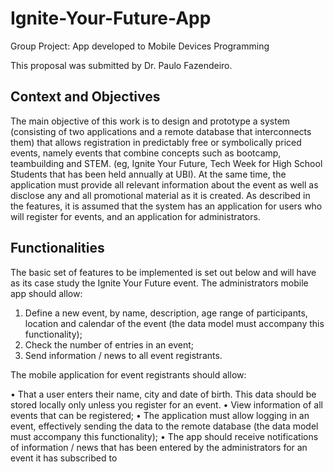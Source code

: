 # Ignite-Your-Future-App
Group Project: App developed to Mobile Devices Programming 

This proposal was submitted by Dr. Paulo Fazendeiro.

## Context and Objectives

The main objective of this work is to design and prototype a system 
(consisting of two applications and a remote database that interconnects them) that allows registration in 
predictably free or symbolically priced events, namely events that combine concepts such as bootcamp, 
teambuilding and STEM. (eg, Ignite Your Future, Tech Week for High School Students that has been held annually at UBI).
At the same time, the application must provide all relevant information about the event as well as disclose any and all promotional material as it is created.
As described in the features, it is assumed that the system has an application for users who will register for events, 
and an application for administrators.

##  Functionalities

The basic set of features to be implemented is set out below and will have as its case study the Ignite Your Future event. 
The administrators mobile app should allow:

1. Define a new event, by name, description, age range of participants, location and calendar of the event 
(the data model must accompany this functionality);
2. Check the number of entries in an event;
3. Send information / news to all event registrants.

The mobile application for event registrants should allow:

• That a user enters their name, city and date of birth. This data should be stored locally only unless you register for an event.
• View information of all events that can be registered;
• The application must allow logging in an event, effectively sending the data to the remote database 
(the data model must accompany this functionality);
• The app should receive notifications of information / news that has been entered by the administrators for an event it has subscribed to
